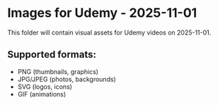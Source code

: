 # Images for Udemy - 2025-11-01

This folder will contain visual assets for Udemy videos on 2025-11-01.

## Supported formats:
- PNG (thumbnails, graphics)
- JPG/JPEG (photos, backgrounds)
- SVG (logos, icons)
- GIF (animations)
